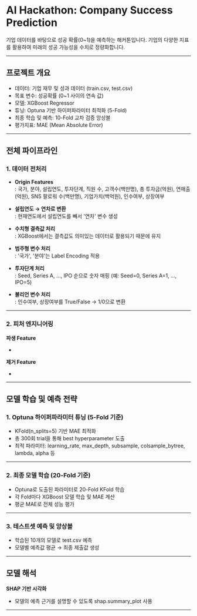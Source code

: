 # AI Hackathon: Company Success Prediction

기업 데이터를 바탕으로 성공 확률(0~1)을 예측하는 해커톤입니다.
기업의 다양한 지표를 활용하여 미래의 성공 가능성을 수치로 정량화합니다.

---

## 프로젝트 개요

- 데이터: 기업 재무 및 성과 데이터 (train.csv, test.csv)  
- 목표 변수: 성공확률 (0~1 사이의 연속 값)  
- 모델: XGBoost Regressor  
- 튜닝: Optuna 기반 하이퍼파라미터 최적화 (5-Fold)  
- 최종 학습 및 예측: 10-Fold 교차 검증 앙상블
- 평가지표: MAE (Mean Absolute Error)

---

## 전체 파이프라인

### 1. 데이터 전처리

- **Origin Features**  
  : 국가, 분야, 설립연도, 투자단계, 직원 수, 고객수(백만명), 총 투자금(억원), 연매출(억원), SNS 팔로워 수(백만명), 기업가치(백억원), 인수여부, 상장여부

- **설립연도 → 연차로 변환**  
  : 현재연도에서 설립연도를 빼서 '연차' 변수 생성

- **수치형 결측값 처리**  
  : XGBoost에서는 결측값도 의미있는 데이터로 활용되기 때문에 유지
  
- **범주형 변수 처리**  
  : '국가', '분야'는 Label Encoding 적용

- **투자단계 처리**  
  : Seed, Series A, ..., IPO 순으로 숫자 매핑 (예: Seed=0, Series A=1, ..., IPO=5)

- **불리언 변수 처리**  
  : 인수여부, 상장여부를 True/False → 1/0으로 변환

---

### 2. 피처 엔지니어링

**파생 Feature**

- 

**제거 Feature**

- 

---

## 모델 학습 및 예측 전략

### 1. Optuna 하이퍼파라미터 튜닝 (5-Fold 기준)

- KFold(n_splits=5) 기반 MAE 최적화  
- 총 300회 trial을 통해 best hyperparameter 도출  
- 최적 파라미터: learning_rate, max_depth, subsample, colsample_bytree, lambda, alpha 등

---

### 2. 최종 모델 학습 (20-Fold 기준)

- Optuna로 도출된 파라미터로 20-Fold KFold 학습  
- 각 Fold마다 XGBoost 모델 학습 및 MAE 계산  
- 평균 MAE로 전체 성능 평가

---

### 3. 테스트셋 예측 및 앙상블

- 학습된 10개의 모델로 test.csv 예측  
- 모델별 예측값 평균 → 최종 제출값 생성  

---

## 모델 해석

**SHAP 기반 시각화**  
- 모델의 예측 근거를 설명할 수 있도록 shap.summary_plot 사용  

---


